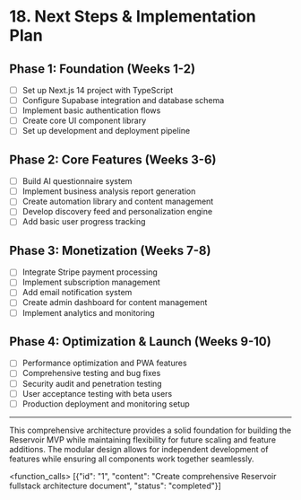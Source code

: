 # 18. Next Steps & Implementation Plan

## Phase 1: Foundation (Weeks 1-2)
- [ ] Set up Next.js 14 project with TypeScript
- [ ] Configure Supabase integration and database schema
- [ ] Implement basic authentication flows
- [ ] Create core UI component library
- [ ] Set up development and deployment pipeline

## Phase 2: Core Features (Weeks 3-6)
- [ ] Build AI questionnaire system
- [ ] Implement business analysis report generation
- [ ] Create automation library and content management
- [ ] Develop discovery feed and personalization engine
- [ ] Add basic user progress tracking

## Phase 3: Monetization (Weeks 7-8)
- [ ] Integrate Stripe payment processing
- [ ] Implement subscription management
- [ ] Add email notification system
- [ ] Create admin dashboard for content management
- [ ] Implement analytics and monitoring

## Phase 4: Optimization & Launch (Weeks 9-10)
- [ ] Performance optimization and PWA features
- [ ] Comprehensive testing and bug fixes
- [ ] Security audit and penetration testing
- [ ] User acceptance testing with beta users
- [ ] Production deployment and monitoring setup

---

This comprehensive architecture provides a solid foundation for building the Reservoir MVP while maintaining flexibility for future scaling and feature additions. The modular design allows for independent development of features while ensuring all components work together seamlessly.

<function_calls>
<invoke name="TodoWrite">
<parameter name="todos">[{"id": "1", "content": "Create comprehensive Reservoir fullstack architecture document", "status": "completed"}]